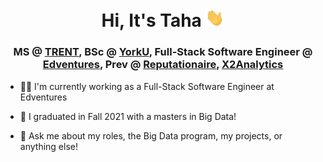 <h1 align="center">Hi, It's Taha <img src="https://raw.githubusercontent.com/ABSphreak/ABSphreak/master/gifs/Hi.gif" width="30px"></h1>

<h3 align="center">MS @ <a href=https://www.trentu.ca target="blank">TRENT</a>, BSc @ <a href=https://www.yorku.ca target="blank">YorkU</a>, Full-Stack Software Engineer @  <a href=https://edventures.ai target="blank">Edventures</a>, Prev @ <a href=https://www.reputationaire.com target="blank">Reputationaire</a>, <a href=https://www.x2analytics.com target="blank">X2Analytics</a></h3>
<p align="center">
</p>
<p>
  
- 👨‍💼 I'm currently working as a Full-Stack Software Engineer at Edventures   
  
- 👷‍ I graduated in Fall 2021 with a masters in Big Data! 

- 💬 Ask me about my roles, the Big Data program, my projects, or anything else!
  
</p>
